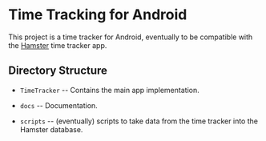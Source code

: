 Time Tracking for Android
=========================

This project is a time tracker for Android, eventually to be
compatible with the [Hamster](http://projecthamster.wordpress.com/)
time tracker app.

Directory Structure
-------------------

- `TimeTracker` -- Contains the main app implementation.

- `docs` -- Documentation.

- `scripts` -- (eventually) scripts to take data from the time tracker
  into the Hamster database.
